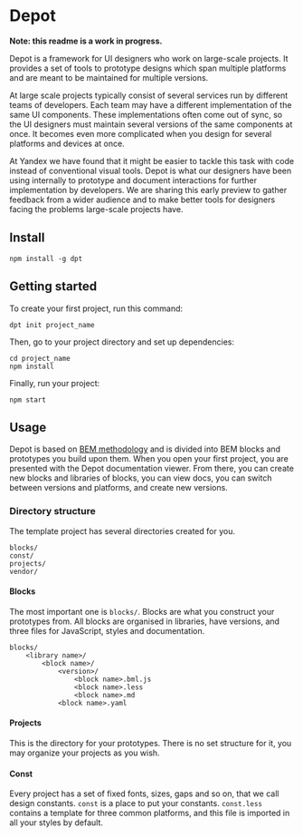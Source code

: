 # Depot

**Note: this readme is a work in progress.**

Depot is a framework for UI designers who work on large-scale projects. It provides a set of tools to prototype designs which span multiple platforms and are meant to be maintained for multiple versions.

At large scale projects typically consist of several services run by different teams of developers. Each team may have a different implementation of the same UI components. These implementations often come out of sync, so the UI designers must maintain several versions of the same components at once. It becomes even more complicated when you design for several platforms and devices at once.

At Yandex we have found that it might be easier to tackle this task with code instead of conventional visual tools. Depot is what our designers have been using internally to prototype and document interactions for further implementation by developers. We are sharing this early preview to gather feedback from a wider audience and to make better tools for designers facing the problems large-scale projects have.


## Install

```
npm install -g dpt
```

## Getting started

To create your first project, run this command:

```
dpt init project_name
```

Then, go to your project directory and set up dependencies:

```
cd project_name
npm install
```

Finally, run your project:

```
npm start
```

## Usage

Depot is based on [BEM methodology](https://bem.info) and is divided into BEM blocks and prototypes you build upon them. When you open your first project, you are presented with the Depot documentation viewer.  From there, you can create new blocks and libraries of blocks, you can view docs, you can switch between versions and platforms, and create new versions.

### Directory structure

The template project has several directories created for you.

```
blocks/
const/
projects/
vendor/
```

#### Blocks

The most important one is `blocks/`. Blocks are what you construct your prototypes from. All blocks are organised in libraries, have versions, and three files for JavaScript, styles and documentation.

```
blocks/
    <library name>/
        <block name>/
            <version>/
                <block name>.bml.js
                <block name>.less
                <block name>.md
            <block name>.yaml
```

#### Projects

This is the directory for your prototypes. There is no set structure for it, you may organize your projects as you wish.

#### Const

Every project has a set of fixed fonts, sizes, gaps and so on, that we call design constants. `const` is a place to put your constants. `const.less` contains a template for three common platforms, and this file is imported in all your styles by default.
